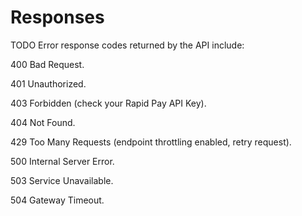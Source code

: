 # Responses
TODO
Error response codes returned by the API include:

400	Bad Request.

401	Unauthorized.

403	Forbidden (check your Rapid Pay API Key).

404	Not Found.

429	Too Many Requests (endpoint throttling enabled, retry request).

500	Internal Server Error.

503	Service Unavailable.

504	Gateway Timeout.
